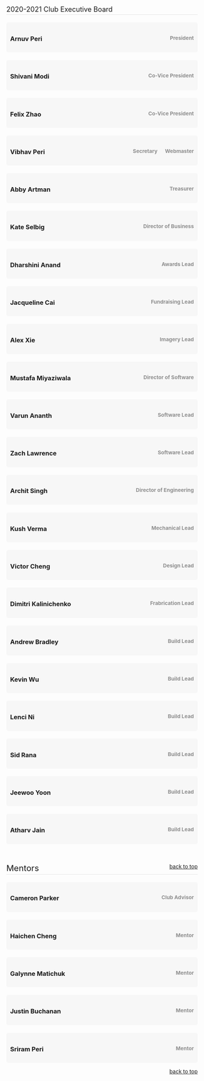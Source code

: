 <!--t About Us: Exec Board and Mentors t-->


<div id="exec-board" style="border-bottom: 1px solid #e3e3e3;padding-bottom:3px;font-size:18px;margin-top:20px">2020-2021 Club Executive Board</div>

<div class="role-item" id="arnuv-peri">
<h3>Arnuv Peri
<span class="role">President</span></h3>
</div>

<div class="role-item" id="shivani-modi">
<h3>Shivani Modi
<span class="role">Co-Vice President</span></h3>
</div>

<div class="role-item" id="felix-zhao">
<h3>Felix Zhao
<span class="role">Co-Vice President</span></h3>
</div>

<div class="role-item" id="vibhav-peri">
<h3>Vibhav Peri
<span class="role">Webmaster</span>
<span class="role">Secretary</span>
</h3>
</div>

<div class="role-item" id="abby-artman">
<h3>Abby Artman
<span class="role">Treasurer</span></h3>
</div>

<div class="role-item" id="kate-selbig">
<h3>Kate Selbig
<span class="role">Director of Business</span>
</h3>
</div>

<div class="role-item" id="dharshini-anand">
<h3>Dharshini Anand
<span class="role">Awards Lead</span></h3>
</div>

<div class="role-item" id="jacqueline-cai">
<h3>Jacqueline Cai
<span class="role">Fundraising Lead</span></h3>
</div>

<div class="role-item" id="alex-xie">
<h3>Alex Xie
<span class="role">Imagery Lead</span></h3>
</div>

<div class="role-item" id="mustafa-miyaziwala">
<h3>Mustafa Miyaziwala
<span class="role">Director of Software</span></h3>
</div>

<div class="role-item" id="varun-ananth">
<h3>Varun Ananth
<span class="role">Software Lead</span></h3>
</div>

<div class="role-item" id="zach-lawrence">
<h3>Zach Lawrence
<span class="role">Software Lead</span></h3>
</div>

<div class="role-item" id="archit-singh">
<h3>Archit Singh
<span class="role">Director of Engineering</span></h3>
</div>

<div class="role-item" id="kush-verma">
<h3>Kush Verma
<span class="role">Mechanical Lead</span></h3>
</div>

<div class="role-item" id="victor-cheng">
<h3>Victor Cheng
<span class="role">Design Lead</span></h3>
</div>

<div class="role-item" id="dimitri-kalinichenko">
<h3>Dimitri Kalinichenko
<span class="role">Frabrication Lead</span></h3>
</div>

<div class="role-item" id="andrew-bradley">
<h3>Andrew Bradley
<span class="role">Build Lead</span></h3>
</div>

<div class="role-item" id="kevin-wu">
<h3>Kevin Wu
<span class="role">Build Lead</span></h3>
</div>

<div class="role-item" id="lenci-ni">
<h3>Lenci Ni
<span class="role">Build Lead</span></h3>
</div>

<div class="role-item" id="sid-rana">
<h3>Sid Rana
<span class="role">Build Lead</span></h3>
</div>

<div class="role-item" id="Jeewoo Yoon">
<h3>Jeewoo Yoon
<span class="role">Build Lead</span></h3>
</div>

<div class="role-item" id="atharv-jain">
<h3>Atharv Jain
<span class="role">Build Lead</span></h3>
</div>

<div id="mentors" style="border-bottom: 1px solid #e3e3e3;padding-bottom:3px;font-size:22px;margin-top:50px">Mentors
<a href="#top" style="font-size:14px;float:right">back to top</a>
</div>

<div class="role-item" id="cameron-parker">
<h3>Cameron Parker
<span class="role">Club Advisor</span></h3>
</div>
<div class="role-item" id="haichen-cheng">
<h3>Haichen Cheng
<span class="role">Mentor</span></h3>
</div>
<div class="role-item" id="galynne-matichuk">
<h3>Galynne Matichuk
<span class="role">Mentor</span></h3>
</div>
<div class="role-item" id="buchanan-justin">
<h3>Justin Buchanan
<span class="role">Mentor</span></h3>
</div>
<div class="role-item" id="sriram-peri">
<h3>Sriram Peri
<span class="role">Mentor</span></h3>
</div>

<a href="#top" style="font-size:14px;float:right">back to top</a>
<div class="clearfix"></div>

<style>.role-item{margin-top:20px;padding:10px;background:#f7f7f7;border-radius:5px;}.role-item .role{font-size:13.5px;color:rgb(142,142,142);float:right;margin-left:20px}.toc-item{display:block;font-size:17px;line-height:22px;}.toc-item-header{font-size:17px;line-height:22px;}.toc-more{padding-left:30px}@media (max-width: 662px) {.role-item .role{float:none;display:block;margin-top:5px;margin-left:0;}}</style>
